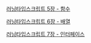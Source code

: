[러닝타입스크립트 5장 - 함수](https://velog.io/@abc2752/learningtypescript-function)

[러닝타입스크립트 6장 - 배열](https://velog.io/@abc2752/learningtypescript-array)

[러닝타입스크립트 7장 - 인터페이스](https://velog.io/@abc2752/learningtypescript-interface)
